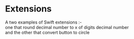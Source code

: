 # Extensions
A two examples of Swift extensions :-   
one that round decimal number to x of digits decimal number  
and the other that convert button to circle
